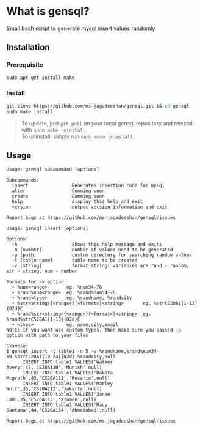 # What is gensql?
Small bash script to generate mysql insert values randomly

## Installation
### Prerequisite
```sh
sudo apt-get install make
```

### Install
```sh
git clone https://github.com/ms-jagadeeshan/gensql.git && cd gensql
sudo make install
```
> To update, just `git pull` on your local gensql repository and reinstall with `sudo make reinstall`.  
> To uninstall, simply run `sudo make uninstall`.

## Usage
```
Usage: gensql subcommand [options]

Subcommands:
  insert                Generates insertion code for mysql
  alter                 Comming soon
  create                Comming soon
  help                  display this help and exit
  version               output version information and exit

Report bugs at https://github.com/ms-jagadeeshan/gensql/issues
```

```
Usage: gensql insert [options]

Options:
  -h                    Shows this help message and exits
  -n [number]           number of values need to be generated
  -p [path]             custom directory for searching random values
  -t [table name]       table name to be created
  -v [string]           format string( variables are rand - random, str - string, num - number

Formats for -v option:
  ∙ %num<range>       eg. %num34-78
  ∙ %rand%num<range>  eg. %rand%num54-76
  ∙ %rand<type>       eg. %randname, %randcity
  ∙ %str<string>{<range>}{<format>}<string>       eg. %strCS20A1{1-13}{02d}C
  ∙ %rand%str<string>{<range>}{<format>}<string>  eg. %rand%strCS20A1{1-13}{02d}C
  ∙ <type>            eg. name,city,email
NOTE: If you want use custom types, then make sure you passed -p option with path to your files

Example:
$ gensql insert -t table1 -n 5 -v %randname,%rand%num34-50,%strCS20A1{10-24}{02d},%randcity,null
      INSERT INTO table1 VALUES('Walker Avery',47,'CS20A110','Munich',null)
      INSERT INTO table1 VALUES('Dakota Mcgrath',43,'CS20A111','Rosario',null)
      INSERT INTO table1 VALUES('Marley Wolf',35,'CS20A112','Jakarta',null)
      INSERT INTO table1 VALUES('Janae Lam',35,'CS20A113','Xiamen',null)
      INSERT INTO table1 VALUES('Macy Santana',44,'CS20A114','Ahmedabad',null)

Report bugs at https://github.com/ms-jagadeeshan/gensql/issues
```
